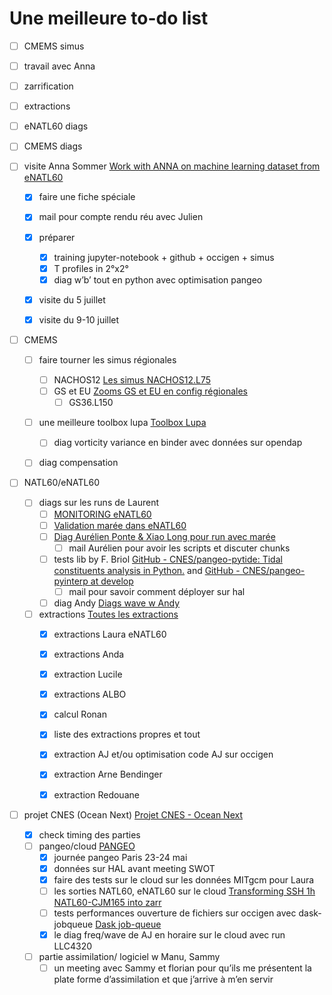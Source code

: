 # Une meilleure to-do list
- [ ] CMEMS simus
- [ ]  travail avec Anna
- [ ] zarrification
- [ ] extractions
- [ ] eNATL60 diags
- [ ]  CMEMS diags


- [ ] visite Anna Sommer [Work with ANNA on machine learning dataset from eNATL60](bear://x-callback-url/open-note?id=9810682E-A076-47A2-9D59-C508256F34FE-276-00001A8259A6177A)
	- [x] faire une fiche spéciale
	- [x] mail pour compte rendu réu avec Julien
	- [x] préparer
		- [x] training jupyter-notebook + github + occigen + simus
		- [x] T profiles in 2°x2°
		- [x]  diag w’b’ tout en python avec optimisation pangeo
	- [x] visite du 5 juillet
	- [x] visite du 9-10 juillet 


- [ ] CMEMS
	- [ ] faire tourner les simus régionales
		- [ ] NACHOS12 [Les simus NACHOS12.L75](bear://x-callback-url/open-note?id=08E1A8DB-F19A-45CA-B722-15A2A5DC145C-7968-000159F18855FF82)
		- [ ] GS et EU [Zooms GS et EU en config régionales](bear://x-callback-url/open-note?id=5B0F9D74-5BD6-4E3B-897D-74D54CEFC91F-1041-00002E6AD8DF93C1)
			- [ ] GS36.L150
	- [ ] une meilleure toolbox lupa  [Toolbox Lupa](bear://x-callback-url/open-note?id=B528D2DD-8779-406F-A55D-270A0EDEF377-7968-00022A3357CF296F)
		- [ ] diag vorticity variance en binder avec données sur opendap
	- [ ] diag compensation


- [ ] NATL60/eNATL60 
	- [ ] diags sur les runs de Laurent
		- [ ] [MONITORING eNATL60](bear://x-callback-url/open-note?id=B49654B4-712A-43DC-A257-A857B5C8B97C-266-00003F7769D8EE8A)
		- [ ]  [Validation marée dans eNATL60](bear://x-callback-url/open-note?id=53723C9B-ADE5-43AE-8CB2-78F01102D2D9-631-0000143CBE199C27)
		- [ ] [Diag Aurélien Ponte & Xiao Long pour run avec marée](bear://x-callback-url/open-note?id=FBA18938-99D9-4A46-9A96-99F1B0E9C530-10799-00018A6C4B671094)
			- [ ] mail Aurélien pour avoir les scripts et discuter chunks
		- [ ] tests lib by F. Briol [GitHub - CNES/pangeo-pytide: Tidal constituents analysis in Python.](https://github.com/CNES/pangeo-pytide) and [GitHub - CNES/pangeo-pyinterp at develop](https://github.com/CNES/pangeo-pyinterp/tree/develop)
			- [ ] mail pour savoir comment déployer sur hal
		- [ ] diag Andy [Diags wave w Andy](bear://x-callback-url/open-note?id=F349A808-06F9-413D-8492-AF3D4F4E557B-1041-00001A6D627C645F)
	- [ ] extractions [Toutes les extractions](bear://x-callback-url/open-note?id=66358EF3-50D0-49C9-8662-8319A8E8C1C4-7968-0001411271FE691D)
		- [x] extractions Laura eNATL60
		- [x] extractions Anda
		- [x] extraction Lucile 
		- [x] extractions ALBO
		- [x] calcul Ronan
		- [x] liste des extractions propres et tout
		- [x] extraction AJ et/ou optimisation code AJ sur occigen
		- [x] extraction Arne Bendinger
		- [x] extraction Redouane


- [ ] projet CNES (Ocean Next)  [Projet CNES - Ocean Next](bear://x-callback-url/open-note?id=8BC8E215-C92F-483E-A52D-CBAB8024F39D-2164-0003795ACF183312)
	- [x] check timing des parties
	- [ ] pangeo/cloud [PANGEO](bear://x-callback-url/open-note?id=86277874-450F-42E0-859D-B137E7890B61-652-000002B5D27AAC25)
		- [x] journée pangeo Paris 23-24 mai
		- [x] données sur HAL avant meeting SWOT
		- [x] faire des tests sur le cloud sur les données MITgcm pour Laura
		- [ ] les sorties NATL60, eNATL60 sur le cloud [Transforming SSH 1h NATL60-CJM165 into zarr](bear://x-callback-url/open-note?id=39BD32E0-A560-45EF-981E-61AF392C72E3-1250-0001041A2E3DC794)
		- [ ] tests performances ouverture de fichiers sur occigen avec dask-jobqueue [Dask job-queue](bear://x-callback-url/open-note?id=84F12E8E-0B7C-49C9-88B6-A24FD4C83FB6-2273-00006140FEEC829D)
		- [x] le diag freq/wave de AJ en horaire sur le cloud avec run LLC4320
	- [ ] partie assimilation/ logiciel w Manu, Sammy
		- [ ] un meeting avec Sammy et florian pour qu’ils me présentent la plate forme d’assimilation et que j’arrive à m’en servir 